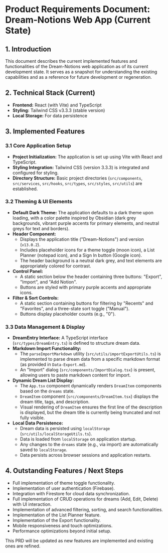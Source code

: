 # Product Requirements Document: Dream-Notions Web App (Current State)

## 1. Introduction

This document describes the current implemented features and functionalities of the Dream-Notions web application as of its current development state. It serves as a snapshot for understanding the existing capabilities and as a reference for future development or regeneration.

## 2. Technical Stack (Current)

-   **Frontend:** React (with Vite) and TypeScript
-   **Styling:** Tailwind CSS v3.3.3 (stable version)
-   **Local Storage:** For data persistence

## 3. Implemented Features

### 3.1 Core Application Setup

-   **Project Initialization:** The application is set up using Vite with React and TypeScript.
-   **Styling Integration:** Tailwind CSS (version 3.3.3) is integrated and configured for styling.
-   **Directory Structure:** Basic project directories (`src/components`, `src/services`, `src/hooks`, `src/types`, `src/styles`, `src/utils`) are established.

### 3.2 Theming & UI Elements

-   **Default Dark Theme:** The application defaults to a dark theme upon loading, with a color palette inspired by Obsidian (dark grey backgrounds, vibrant purple accents for primary elements, and neutral greys for text and borders).
-   **Header Component:**
    -   Displays the application title ("Dream-Notions") and version (`v13.0.2`).
    -   Includes placeholder icons for a theme toggle (moon icon), a List Planner (notepad icon), and a Sign In button (Google icon).
    -   The header background is a neutral dark grey, and text elements are appropriately colored for contrast.
-   **Control Panel:**
    -   A static section below the header containing three buttons: "Export", "Import", and "Add Notion".
    -   Buttons are styled with primary purple accents and appropriate icons.
-   **Filter & Sort Controls:**
    -   A static section containing buttons for filtering by "Recents" and "Favorites", and a three-state sort toggle ("Manual").
    -   Buttons display placeholder counts (e.g., "0").

### 3.3 Data Management & Display

-   **DreamEntry Interface:** A TypeScript interface (`src/types/DreamEntry.ts`) is defined to structure dream data.
-   **Markdown Import Functionality:**
    -   The `parseImportMarkdown` utility (`src/utils/importExportUtils.ts`) is implemented to parse dream data from a specific markdown format (as provided in `Data-Export.md`).
    -   An "Import" dialog (`src/components/ImportDialog.tsx`) is present, allowing users to paste markdown content for import.
-   **Dynamic Dream List Display:**
    -   The `App.tsx` component dynamically renders `DreamItem` components based on the `dreams` state.
    -   `DreamItem` component (`src/components/DreamItem.tsx`) displays the dream title, tags, and description.
    -   Visual rendering of `DreamItem` ensures the first line of the description is displayed, but the dream title is currently being truncated and not fully visible.
-   **Local Data Persistence:**
    -   Dream data is persisted using `localStorage` (`src/utils/localStorageUtils.ts`).
    -   Data is loaded from `localStorage` on application startup.
    -   Any changes to the `dreams` state (e.g., via import) are automatically saved to `localStorage`.
    -   Data persists across browser sessions and application restarts.

## 4. Outstanding Features / Next Steps

-   Full implementation of theme toggle functionality.
-   Implementation of user authentication (Firebase).
-   Integration with Firestore for cloud data synchronization.
-   Full implementation of CRUD operations for dreams (Add, Edit, Delete) with UI interaction.
-   Implementation of advanced filtering, sorting, and search functionalities.
-   Implementation of the List Planner feature.
-   Implementation of the Export functionality.
-   Mobile responsiveness and touch optimizations.
-   Performance optimizations beyond initial setup.

This PRD will be updated as new features are implemented and existing ones are refined.